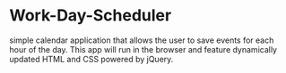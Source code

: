 # Work-Day-Scheduler
simple calendar application that allows the user to save events for each hour of the day. This app will run in the browser and feature dynamically updated HTML and CSS powered by jQuery.
